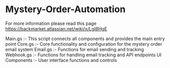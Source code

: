 # Mystery-Order-Automation

For more information please read this page https://backmarket.atlassian.net/wiki/x/LgI8HgE

Main.gs :- This script connects all components and provides the main entry point
Core.gs :- Core functionality and configuration for the mystery order email system
Email.gs :- Functions for email sending and tracking
Webhook.gs :- Functions for handling email tracking and API endpoints
UI Components :- User interface functions and controls
